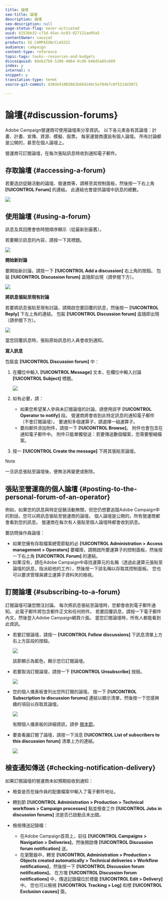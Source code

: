 ```yaml
---
title: 論壇
seo-title: 論壇
description: 論壇
seo-description: null
page-status-flag: never-activated
uuid: 6253bb32-c71d-45ac-bc03-027131ae95a5
contentOwner: sauviat
products: SG_CAMPAIGN/CLASSIC
audience: campaign
content-type: reference
topic-tags: tasks--resources-and-budgets
discoiquuid: 88eb17b6-5206-4064-9cd9-b4645a85c609
index: y
internal: n
snippet: y
translation-type: tm+mt
source-git-commit: d30de91002862b664249c5a704b7c0f521dd30f2

---
```



# 論壇{#discussion-forums}

Adobe Campaign營運商可使用論壇來分享資訊。 以下各元素各有其論壇：計畫、計畫、宣傳、資源、模擬、股票。 每家運營商還設有個人論壇。 所有討論都是公開的，甚至在個人論壇上。

營運商可訂閱論壇，在每次張貼訊息時收到通知電子郵件。

## 存取論壇 {#accessing-a-forum}

若要造訪促銷活動的論壇、營運商等，請移至其控制面板，然後按一下右上角 **[!UICONTROL Forum]** 的連結。 此連結也會提供論壇中訊息的總數。

![](assets/mrm_forum_access_link.png)

## 使用論壇 {#using-a-forum}

訊息及其回應會依時間順序顯示（從最新到最舊）。

若要顯示訊息的內容，請按一下其標題。

![](assets/mrm_forum_expand_msg.png)

**開始新討論**

要開始新討論，請按一下 **[!UICONTROL Add a discussion]** 右上角的按鈕。 包裝 **[!UICONTROL Discussion forum]** 盒隨即出現（請參閱下方）。

![](assets/mrm_forum_new_thread.png)

**將訊息張貼至現有討論**

若要將訊息張貼至現有討論，請開啟您要回覆的訊息，然後按一 **[!UICONTROL Reply]** 下左上角的連結。 包裝 **[!UICONTROL Discussion forum]** 盒隨即出現（請參閱下方）。

![](assets/mrm_forum_answer_msg.png)

當您回覆訊息時，張貼原始訊息的人員會收到通知。

**寫入訊息**

包裝盒 **[!UICONTROL Discussion forum]** 中：

1. 在欄位中輸入 **[!UICONTROL Message]** 文本，在欄位中輸入討論 **[!UICONTROL Subject]** 標題。

   ![](assets/mrm_forum_edit_msg.png)

1. 如有必要，請：

   * 如果您希望某人參與未訂閱論壇的討論，請使用該字 **[!UICONTROL Operator to notify]** 段。 營運商將會收到此特定訊息的通知電子郵件（不會訂閱論壇）。 要通知多個運算子，請選擇一組運算子。
   * 要向郵件添加附件，請按一下 **[!UICONTROL Browse]**。 附件也會包含在通知電子郵件中。 附件只能單獨發送：若要傳送數個檔案，您需要壓縮檔案。

1. 按一 **[!UICONTROL Create the message]** 下將其張貼至論壇。

>[!NOTE]
>
>一旦訊息張貼至論壇後，便無法再變更或刪除。

## 張貼至營運商的個人論壇 {#posting-to-the-personal-forum-of-an-operator}

例如，如果您的訊息與特定促銷活動無關，但您仍想要追蹤Adobe Campaign中的對話，您可以將訊息張貼至營運商的論壇。 個人論壇是公開的，所有營運商都會看到您的訊息。 營運商在每次有人張貼至個人論壇時都會收到訊息。

要訪問操作員論壇：

* 如果您擁有存取檔案總管節點的必 **[!UICONTROL Administration > Access management > Operators]** 要權限，請開啟所要運算子的控制面板，然後按一下右上角 **[!UICONTROL Forum]** 的連結。
* 如果沒有，請在Adobe Campaign中尋找運算元的名稱（透過此運算元張貼至論壇的訊息，指派給他的工作），然後按一下該名稱以存取其控制面板。 您也可以要求管理員建立運算子資料夾的檢視。

## 訂閱論壇 {#subscribing-to-a-forum}

訂閱論壇可讓您關注討論。 每次將訊息張貼至論壇時，您都會收到電子郵件通知。 此電子郵件將包含郵件正文和任何附件。 若要回覆訊息，請按一下電子郵件內文，然後登入Adobe Campaign網頁介面。 當您訂閱論壇時，所有人都能看到此資訊。

* 若要訂閱論壇，請按一 **[!UICONTROL Follow discussions]** 下訊息清單上方右上方區段的按鈕。

   ![](assets/mrm_forum_subscribe.png)

   該節顯示為藍色，顯示您已訂閱論壇。

* 若要取消訂閱論壇，請按一下 **[!UICONTROL Unsubscribe]** 按鈕。

   ![](assets/mrm_forum_unsubscribe.png)

* 您的個人儀表板會列出您所訂閱的論壇。 按一下 **[!UICONTROL Subscription to discussion forums]** 連結以顯示清單，然後按一下您感興趣的項目以存取其論壇。

   ![](assets/platform_dashboard_operator_subscr_forums.png)

   有關個人儀表板的詳細資訊，請參 [閱本節](../../platform/using/access-management.md#operators)。

* 要查看誰訂閱了論壇，請按一下消息 **[!UICONTROL List of subscribers to this discussion forum]** 清單上方的連結。

   ![](assets/mrm_forum_subscribers.png)

## 檢查通知傳送 {#checking-notification-delivery}

如果訂閱論壇的營運商未如預期般收到通知：

* 檢查是否在操作員的配置檔案中輸入了電子郵件地址。
* 轉到節 **[!UICONTROL Administration > Production > Technical workflows > Campaign processes]** 點並檢查工作 **[!UICONTROL Jobs in discussion forums]** 流是否已啟動且未出錯。
* 檢視傳送記錄檔：

   * 在Adobe Campaign首頁上，前往 **[!UICONTROL Campaigns > Navigation > Deliveries]**，然後開啟傳 **[!UICONTROL Discussion forum notification]** 送。
   * 在瀏覽器中，轉至 **[!UICONTROL Administration > Production > Objects created automatically > Technical deliveries > Workflow notifications]**，然後按一下 **[!UICONTROL Discussion forum notifications]**。
   在方塊 **[!UICONTROL Discussion forum notifications]** 中，傳送記錄檔位於標籤 **[!UICONTROL Edit > Delivery]** 中。 您也可以檢視 **[!UICONTROL Tracking > Log]** 和標 **[!UICONTROL Exclusion causes]** 簽。

